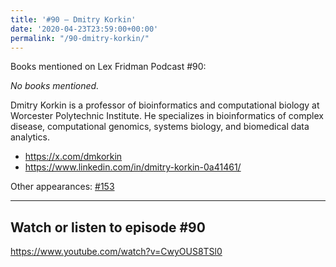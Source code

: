 ```yaml
---
title: '#90 – Dmitry Korkin'
date: '2020-04-23T23:59:00+00:00'
permalink: "/90-dmitry-korkin/"
---
```


Books mentioned on Lex Fridman Podcast #90:

*No books mentioned.*

<!--more-->

Dmitry Korkin is a professor of bioinformatics and computational biology at Worcester Polytechnic Institute. He specializes in bioinformatics of complex disease, computational genomics, systems biology, and biomedical data analytics.

- <a href="https://x.com/dmkorkin" target="_blank">https://x.com/dmkorkin</a>
- <a href="https://www.linkedin.com/in/dmitry-korkin-0a41461/" target="_blank">https://www.linkedin.com/in/dmitry-korkin-0a41461/</a>

Other appearances: [\#153](/153-dmitry-korkin/)

- - - - - -

## Watch or listen to episode #90

<https://www.youtube.com/watch?v=CwyOUS8TSl0>